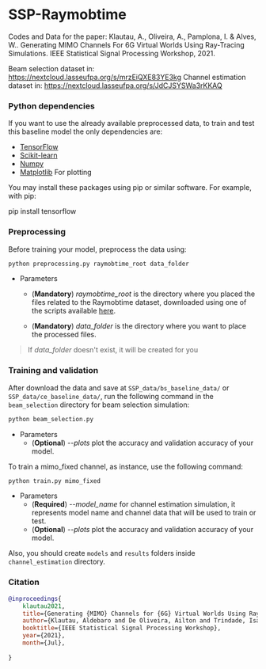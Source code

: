 # SSP-Raymobtime
Codes and Data for the paper:
Klautau, A., Oliveira, A., Pamplona, I. & Alves, W.. Generating MIMO Channels For 6G Virtual Worlds Using Ray-Tracing Simulations. IEEE Statistical Signal Processing Workshop, 2021.

Beam selection dataset in: https://nextcloud.lasseufpa.org/s/mrzEiQXE83YE3kg
Channel estimation dataset in: https://nextcloud.lasseufpa.org/s/JdCJSYSWa3rKKAQ

### Python dependencies
If you want to use the already available preprocessed data, to train and test this baseline
model the only dependencies are:  
* [TensorFlow](https://www.tensorflow.org/install)
* [Scikit-learn](https://scikit-learn.org/stable/install.html)
* [Numpy](https://numpy.org/install/)
* [Matplotlib](https://matplotlib.org/users/installing.html) For plotting

You may install these packages using pip or similar software. For example, with pip:

pip install tensorflow

### Preprocessing
Before training your model, preprocess the data using:

```bash
python preprocessing.py raymobtime_root data_folder
```
* Parameters
  
  * (**Mandatory**) *raymobtime_root* is the directory where you placed the files related to the Raymobtime dataset, downloaded using one of the scripts available [here](https://github.com/lasseufpa/ITU-Challenge-ML5G-PHY/tree/master/Beam_selection/data).

  * (**Mandatory**) *data_folder* is the directory where you want to place the processed files.

> If *data_folder* doesn't exist, it will be created for you

### Training and validation
After download the data and save at `SSP_data/bs_baseline_data/` or `SSP_data/ce_baseline_data/`, run the following command in the `beam_selection` directory  for beam selection simulation:

```bash
python beam_selection.py
```

* Parameters   
  * (**Optional**) *--plots* plot the accuracy and validation accuracy of your model.


To train a mimo_fixed channel, as instance, use the following command:
```bash
python train.py mimo_fixed
```

* Parameters 
  * (**Required**) *--model_name* for channel estimation simulation, it represents model name and channel data that will be used to train or test.
  * (**Optional**) *--plots* plot the accuracy and validation accuracy of your model.

Also, you should create `models` and `results` folders inside `channel_estimation` directory.

### Citation

```bibtex
@inproceedings{
    klautau2021,
    title={Generating {MIMO} Channels for {6G} Virtual Worlds Using Ray-tracing Simulations},
    author={Klautau, Aldebaro and De Oliveira, Ailton and Trindade, Isabela and Alves, Wesin},
    booktitle={IEEE Statistical Signal Processing Workshop},
    year={2021},
    month={Jul},
        
}
```
